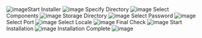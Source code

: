 ![image](https://github.com/ArsyRsy/Pertemuan1-Basis-Data/assets/148308853/9b9906c9-003a-430a-ab21-20c530b11cff)Start Installer
![image](https://github.com/ArsyRsy/Pertemuan1-Basis-Data/assets/148308853/c35f37b3-2ab3-4b62-a808-d852104798e9)
Specify Directory
![image](https://github.com/ArsyRsy/Pertemuan1-Basis-Data/assets/148308853/80df268b-6ea3-4215-b2f8-df78c1a3f1eb)
Select Components
![image](https://github.com/ArsyRsy/Pertemuan1-Basis-Data/assets/148308853/e76e8990-cfaf-49f0-a414-de7062ddf589)
Storage Directory
![image](https://github.com/ArsyRsy/Pertemuan1-Basis-Data/assets/148308853/3b16a88d-d3bc-42ae-badb-6e55e55b6692)
Select Password
![image](https://github.com/ArsyRsy/Pertemuan1-Basis-Data/assets/148308853/c736948c-758f-438f-a0e1-e89153e87304)
Select Port
![image](https://github.com/ArsyRsy/Pertemuan1-Basis-Data/assets/148308853/84fc939d-54de-4b7c-9a10-918a859a54ff)
Select Locale
![image](https://github.com/ArsyRsy/Pertemuan1-Basis-Data/assets/148308853/3ee1aa08-8bf9-4e5c-933d-4537eaabc223)
Final Check
![image](https://github.com/ArsyRsy/Pertemuan1-Basis-Data/assets/148308853/bf7da2f2-6f4c-4d04-b869-5f12175af477)
Start Installation
![image](https://github.com/ArsyRsy/Pertemuan1-Basis-Data/assets/148308853/b74a1a23-d74a-4009-813f-b6ecdb26a958)
Installation Complete
![image](https://github.com/ArsyRsy/Pertemuan1-Basis-Data/assets/148308853/747dfb1c-77c9-4c8d-b31a-c5f9c60e7975)
